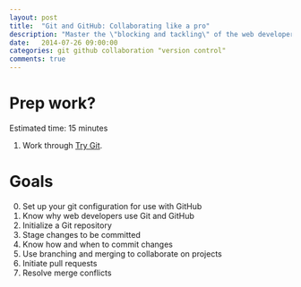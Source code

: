 ```yaml
---
layout: post
title:  "Git and GitHub: Collaborating like a pro"
description: "Master the \"blocking and tackling\" of the web developer's most indispensable, inscrutable tool: Git. Learn how to collaborate with teammates using GitHub."
date:   2014-07-26 09:00:00
categories: git github collaboration "version control"
comments: true
---
```


Prep work?
==========
Estimated time: 15 minutes

1. Work through [Try Git](http://try.github.io).


Goals
=====
0. Set up your git configuration for use with GitHub
1. Know why web developers use Git and GitHub
2. Initialize a Git repository
3. Stage changes to be committed
4. Know how and when to commit changes
5. Use branching and merging to collaborate on projects
6. Initiate pull requests
7. Resolve merge conflicts



<!--
Exercises (do these in class)
=============================
1. Umm...
2. And then...
3. And it'll be awesome.

After each exercise, have a TA or instructor check your work before moving on.
-->
